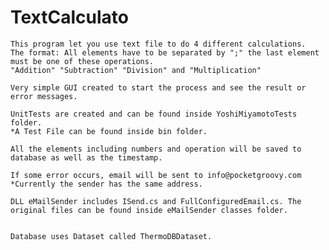 # TextCalculato

	This program let you use text file to do 4 different calculations.
	The format: All elements have to be separated by ";" the last element must be one of these operations.
	"Addition" "Subtraction" "Division" and "Multiplication"

	Very simple GUI created to start the process and see the result or error messages.

	UnitTests are created and can be found inside YoshiMiyamotoTests folder.
	*A Test File can be found inside bin folder.

	All the elements including numbers and operation will be saved to database as well as the timestamp.

	If some error occurs, email will be sent to info@pocketgroovy.com
	*Currently the sender has the same address.

	DLL eMailSender includes ISend.cs and FullConfiguredEmail.cs. The original files can be found inside eMailSender classes folder.


	Database uses Dataset called ThermoDBDataset.



